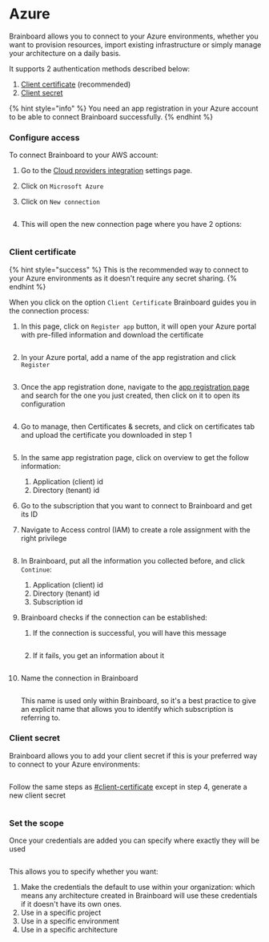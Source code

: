 # Azure

Brainboard allows you to connect to your Azure environments, whether you want to provision resources, import existing infrastructure or simply manage your architecture on a daily basis.

It supports 2 authentication methods described below:

1. [Client certificate](azure.md#client-certificate) (recommended)
2. [Client secret](azure.md#client-secret)

{% hint style="info" %}
You need an app registration in your Azure account to be able to connect Brainboard successfully.
{% endhint %}

### Configure access

To connect Brainboard to your AWS account:

1. Go to the [Cloud providers integration](https://app.brainboard.co/settings/integrations/cloud-providers) settings page.
2. Click on `Microsoft Azure`
3.  Click on `New connection`&#x20;

    <figure><img src="../../../.gitbook/assets/CleanShot 2025-04-24 at 16.22.18@2x.png" alt=""><figcaption></figcaption></figure>
4.  This will open the new connection page where you have 2 options:

    <figure><img src="../../../.gitbook/assets/CleanShot 2025-04-24 at 16.22.28@2x.png" alt=""><figcaption></figcaption></figure>

### Client certificate

{% hint style="success" %}
This is the recommended way to connect to your Azure environments as it doesn't require any secret sharing.
{% endhint %}

When you click on the option `Client Certificate` Brainboard guides you in the connection process:

1.  In this page, click on `Register app` button, it will open your Azure portal with pre-filled information and download the certificate

    <figure><img src="../../../.gitbook/assets/CleanShot 2025-04-24 at 16.40.23@2x (1).png" alt=""><figcaption></figcaption></figure>
2.  In your Azure portal, add a name of the app registration and click `Register`

    <figure><img src="../../../.gitbook/assets/CleanShot 2025-04-24 at 16.32.27@2x.png" alt=""><figcaption></figcaption></figure>
3.  Once the app registration done, navigate to the [app registration page](https://portal.azure.com/#view/Microsoft_AAD_RegisteredApps/ApplicationsListBlade) and search for the one you just created, then click on it to open its configuration

    <figure><img src="../../../.gitbook/assets/CleanShot 2025-04-24 at 16.34.59@2x.png" alt=""><figcaption></figcaption></figure>
4.  Go to manage, then Certificates & secrets, and click on certificates tab and upload the certificate you downloaded in step 1

    <figure><img src="../../../.gitbook/assets/CleanShot 2025-04-24 at 16.38.47@2x.png" alt=""><figcaption></figcaption></figure>
5. In the same app registration page, click on overview to get the follow information:
   1. Application (client) id
   2. Directory (tenant) id
6. Go to the subscription that you want to connect to Brainboard and get its ID
7.  Navigate to Access control (IAM) to create a role assignment with the right privilege

    <figure><img src="../../../.gitbook/assets/CleanShot 2025-04-24 at 16.47.58@2x.png" alt=""><figcaption></figcaption></figure>
8. In Brainboard, put all the information you collected before, and click `Continue`:
   1. Application (client) id
   2. Directory (tenant) id
   3. Subscription id
9. Brainboard checks if the connection can be established:
   1.  If the connection is successful, you will have this message

       <figure><img src="../../../.gitbook/assets/CleanShot 2025-04-24 at 16.51.09@2x.png" alt=""><figcaption></figcaption></figure>
   2.  If it fails, you get an information about it

       <figure><img src="../../../.gitbook/assets/CleanShot 2025-04-24 at 16.52.48@2x.png" alt=""><figcaption></figcaption></figure>
10. Name the connection in Brainboard

    <figure><img src="../../../.gitbook/assets/CleanShot 2025-04-24 at 16.52.13@2x.png" alt=""><figcaption></figcaption></figure>

    This name is used only within Brainboard, so it's a best practice to give an explicit name that allows you to identify which subscription is referring to.

### Client secret

Brainboard allows you to add your client secret if this is your preferred way to connect to your Azure environments:

<figure><img src="../../../.gitbook/assets/CleanShot 2025-04-24 at 16.56.54@2x.png" alt=""><figcaption></figcaption></figure>

Follow the same steps as [#client-certificate](azure.md#client-certificate "mention") except in step 4, generate a new client secret

<figure><img src="../../../.gitbook/assets/CleanShot 2025-04-24 at 16.59.07@2x.png" alt=""><figcaption></figcaption></figure>

### Set the scope

Once your credentials are added you can specify where exactly they will be used

<figure><img src="../../../.gitbook/assets/CleanShot 2025-04-24 at 17.02.49@2x.png" alt=""><figcaption></figcaption></figure>

This allows you to specify whether you want:

1. Make the credentials the default to use within your organization: which means any architecture created in Brainboard will use these credentials if it doesn't have its own ones.
2. Use in a specific project
3. Use in a specific environment
4. Use in a specific architecture

<figure><img src="../../../.gitbook/assets/CleanShot 2025-04-24 at 17.03.39@2x (2).png" alt=""><figcaption></figcaption></figure>
